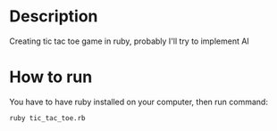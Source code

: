 # Description
Creating tic tac toe game in ruby, probably I'll try to implement AI

# How to run
You have to have ruby installed on your computer, then run command:
```
ruby tic_tac_toe.rb
```
